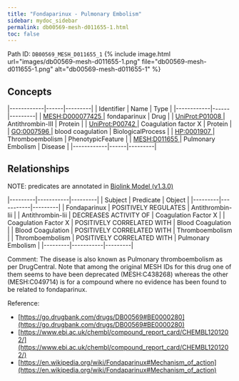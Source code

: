 ```yaml
---
title: "Fondaparinux - Pulmonary Embolism"
sidebar: mydoc_sidebar
permalink: db00569-mesh-d011655-1.html
toc: false 
---
```



Path ID: `DB00569_MESH_D011655_1`
{% include image.html url="images/db00569-mesh-d011655-1.png" file="db00569-mesh-d011655-1.png" alt="db00569-mesh-d011655-1" %}

## Concepts

|------------|------|---------|
| Identifier | Name | Type    |
|------------|------|---------|
| <a href="https://identifiers.org/MESH:D000077425">MESH:D000077425 </a> | fondaparinux | Drug |
| <a href="https://identifiers.org/UniProt:P01008">UniProt:P01008 </a> | Antithrombin-III | Protein |
| <a href="https://identifiers.org/UniProt:P00742">UniProt:P00742 </a> | Coagulation factor X | Protein |
| <a href="https://identifiers.org/GO:0007596">GO:0007596 </a> | blood coagulation | BiologicalProcess |
| <a href="https://identifiers.org/HP:0001907">HP:0001907 </a> | Thromboembolism | PhenotypicFeature |
| <a href="https://identifiers.org/MESH:D011655">MESH:D011655 </a> | Pulmonary Embolism | Disease |
|------------|------|---------|

## Relationships


NOTE: predicates are annotated in <a href="https://github.com/biolink/biolink-model/releases/tag/v1.3.0">Biolink Model (v1.3.0)</a>

|---------|-----------|---------|
| Subject | Predicate | Object  |
|---------|-----------|---------|
| Fondaparinux | POSITIVELY REGULATES | Antithrombin-Iii |
| Antithrombin-Iii | DECREASES ACTIVITY OF | Coagulation Factor X |
| Coagulation Factor X | POSITIVELY CORRELATED WITH | Blood Coagulation |
| Blood Coagulation | POSITIVELY CORRELATED WITH | Thromboembolism |
| Thromboembolism | POSITIVELY CORRELATED WITH | Pulmonary Embolism |
|---------|-----------|---------|

Comment: The disease is also known as Pulmonary thromboembolism as per DrugCentral. Note that among the original MESH IDs for this drug one of them seems to have been deprecated (MESH:C438268) whereas the other (MESH:C049714) is for a compound where no evidence has been found to be related to fondaparinux.

Reference: 
  - [https://go.drugbank.com/drugs/DB00569#BE0000280](https://go.drugbank.com/drugs/DB00569#BE0000280)
  - [https://www.ebi.ac.uk/chembl/compound_report_card/CHEMBL1201202/](https://www.ebi.ac.uk/chembl/compound_report_card/CHEMBL1201202/)
  - [https://en.wikipedia.org/wiki/Fondaparinux#Mechanism_of_action](https://en.wikipedia.org/wiki/Fondaparinux#Mechanism_of_action)

